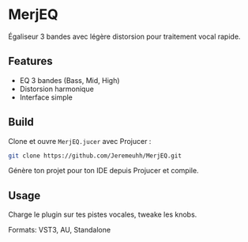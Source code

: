 # MerjEQ

Égaliseur 3 bandes avec légère distorsion pour traitement vocal rapide.

## Features
- EQ 3 bandes (Bass, Mid, High)
- Distorsion harmonique
- Interface simple

## Build
Clone et ouvre `MerjEQ.jucer` avec Projucer :

```bash
git clone https://github.com/Jeremeuhh/MerjEQ.git
```

Génère ton projet pour ton IDE depuis Projucer et compile.

## Usage
Charge le plugin sur tes pistes vocales, tweake les knobs.

Formats: VST3, AU, Standalone
